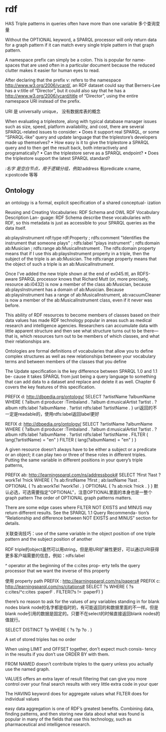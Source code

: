 # rdf

<subject> HAS <predicate> <object>
Triple patterns in queries often have more than one variable 多个查询变量

Without the OPTIONAL keyword, a SPARQL processor will only return data for a graph pattern if it can match every single triple pattern in that graph pattern.

A namespace prefix can simply be a colon. This is popular for name- spaces that are used often in a particular document because the reduced clutter makes it easier for human eyes to read.

After declaring that the prefix v: refers to the namespace http://www.w3.org/2006/vcard/, an RDF dataset could say that Berners-Lee has a v:title of “Director”, but it could also say that he has a <http://www.w3.org/2006/vcard/title> of “Director”, using the entire namespace URI instead of the prefix.

URI 是 universally unique， 没有数据库表的概念

When evaluating a triplestore, along with typical database manager issues such as size, speed, platform availability, and cost, there are several SPARQL-related issues to consider:
• Does it support real SPARQL, or some “SPARQL-like” query and update language that the triplestore’s developers made up themselves?
• How easy is it to give the triplestore a SPARQL query and to then get the result back, both interactively and programatically?
• Can the triplestore serve as a SPARQL endpoint?
• Does the triplestore support the latest SPARQL standard?

_:名字 是空白节点，用于逻辑分组，例如_:address 有predicate x:name, x:postcode 等等

## Ontology
an ontology is a formal, explicit specification of a shared conceptual- ization

Reusing and Creating Vocabularies: RDF Schema and OWL
RDF Vocabulary Description Lan- guage: RDF Schema
describe these vocabularies with RDF, so this metadata is just as accessible to your SPARQL queries as the data itself.

ab:playsInstrument
  rdf:type rdf:Property ;
  rdfs:comment "Identifies the instrument that someone plays" ; 
  rdfs:label "plays instrument" ;
  rdfs:domain ab:Musician ;
  rdfs:range ab:MusicalInstrument .
The rdfs:domain property means that if I use this ab:playsInstrument property in a triple, then the subject of the triple is an ab:Musician. The rdfs:range property means that the object of such a triple is an ab:MusicalInstrument.


Once I’ve added the new triple shown at the end of ex045.ttl, an RDFS-aware SPARQL processor knows that Richard Mutt (or, more precisely, resource ab:i0432) is now a member of the class ab:Musician, because ab:playsInstrument has a domain of ab:Musician. Because ab:playsInstrument has a range of ab:MusicalInstrument, ab:vacuumCleaner is now a member of the ab:MusicalInstrument class, even if it never was before.

This ability of RDF resources to become members of classes based on their data values has made RDF technology popular in areas such as medical research and intelligence agencies. Researchers can accumulate data with little apparent structure and then see what structure turns out to be there—that is, which resources turn out to be members of which classes, and what their relationships are.

Ontologies are formal definitions of vocabularies that allow you to define complex structures as well as new relationships between your vocabulary terms and between members of the classes that you define

The Update specification is the key difference between SPARQL 1.0 and 1.1 be- cause it takes SPARQL from just being a query language to something that can add data to a dataset and replace and delete it as well. Chapter 6 covers the key features of this specification.


PREFIX d: <http://dbpedia.org/ontology/>
SELECT ?artistName ?albumName WHERE
{
  ?album d:producer :Timbaland . 
  ?album d:musicalArtist ?artist . 
  ?album rdfs:label ?albumName . 
  ?artist rdfs:label ?artistName .
}
uri返回的不一定是readable的，使用rdfs:label返回label更好

REFIX d: <http://dbpedia.org/ontology/>
SELECT ?artistName ?albumName WHERE
{
  ?album d:producer :Timbaland . 
  ?album d:musicalArtist ?artist . 
  ?album rdfs:label ?albumName . 
  ?artist rdfs:label ?artistName . 
  FILTER ( lang(?artistName) = "en" ) 
  FILTER ( lang(?albumName) = "en" )
}

A given resource doesn’t always have to be either a subject or a predicate or an object; it can play two or three of these roles in different triples. Putting the same variable in different positions in your query’s triple patterns,


PREFIX ab: <http://learningsparql.com/ns/addressbook#>
SELECT ?first ?last ?workTel ?nick WHERE
{
?s ab:firstName ?first ; ab:lastName ?last .
OPTIONAL { ?s ab:workTel ?workTel . } OPTIONAL { ?s ab:nick ?nick . }
}
默认必选，可选需要指定"OPTIONAL"，注意OPTIONAL里面的本身也是一整个graph pattern
The order of OPTIONAL graph patterns matters.

There are some edge cases where FILTER NOT EXISTS and MINUS may return different results. See the SPARQL 1.1 Query Recommenda- tion’s “Relationship and difference between NOT EXISTS and MINUS” section for details.

关联查询技巧：use of the same variable in the object position of one triple pattern and the subject position of another

RDF triple的object虽然可以用string，但是用URI扩展性更好，可以通过URI获得更多客户端需要的信息，例如：rdfs:label

^ operator at the beginning of the c:cites prop- erty tells the query processor that we want the inverse of this property


使用 property path
PREFIX : <http://learningsparql.com/ns/papers#> PREFIX c: <http://learningsparql.com/ns/citations#>
SELECT ?s WHERE
{
?s c:cites/^c:cites :paperF .
FILTER(?s != :paperF) }

there’s no reason to ask for the values of any variables standing in for blank nodes
blank node的名字都是临时的，有可能返回的和数据里面的不一样。但是blank node引用的数据是固定的。只要不在select的时候直接返回blank nodes的值就行。


SELECT DISTINCT ?p WHERE
{ ?s ?p ?o . }

A set of stored triples has no order

When using LIMIT and OFFSET together, don’t expect much consis- tency in the results if you don’t use ORDER BY with them.

FROM NAMED doesn’t contribute triples to the query unless you actually use the named graph.

VALUES offers an extra layer of result filtering that can give you more control over your final search results with very little extra code in your quer

The HAVING keyword does for aggregate values what FILTER does for individual values

easy data aggregation is one of RDF’s greatest benefits. Combining data, finding patterns, and then storing new data about what was found is popular in many of the fields that use this technology, such as pharmaceutical and intelligence research.
